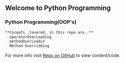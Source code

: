 ## Welcome to Python Programming

### Python Programming(OOP's)

```markdown
**Cocepts _Covered_ in this repo are..**
- operatorOverLoading
- methodOverLoadin
- Method Overridding
```

For more info visit [Repo on GitHub](https://github.com/jthiruveedula/PythonProgramming) to view content/code.
